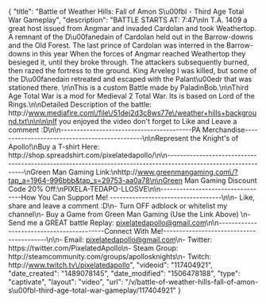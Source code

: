 {
    "title": "Battle of Weather Hills: Fall of Amon S\u00fbl - Third Age Total War Gameplay",
    "description": "BATTLE STARTS AT: 7:47\nIn T.A. 1409 a great host issued from Angmar and invaded Cardolan and took Weathertop. A remnant of the D\u00fanedain of Cardolan held out in the Barrow-downs and the Old Forest. The last prince of Cardolan was interred in the Barrow-downs in this year When the forces of Angmar reached Weathertop they besieged it, until they broke through. The attackers subsequently burned, then razed the fortress to the ground. King Arveleg I was killed, but some of the D\u00fanedain retreated and escaped with the Palant\u00edr that was stationed there. \n\nThis is a custom Battle made by PaladinBob.\n\nThird Age Total War is a mod for Medieval 2 Total War.  Its is based on Lord of the Rings.\n\nDetailed Description of the battle: http:\/\/www.mediafire.com\/file\/51dej2d3c8ws77e\/weather+hills+background.txt\n\n\n\nIf you enjoyed the video don't forget to Like and Leave a comment :D\n\n-----------------------------------------PA Merchandise----------------------------------------------\n\nRepresent the Knight's of Apollo!\nBuy a T-shirt Here: http:\/\/shop.spreadshirt.com\/pixelatedapollo\/\n\n---------------------------------------------------------------------------------------------------------------\nGreen Man Gaming Link:\nhttp:\/\/www.greenmangaming.com\/?tap_a=1964-996bbb&tap_s=29753-aa0a78\n\nGreen Man Gaming Discount Code 20% Off:\nPIXELA-TEDAPO-LLOSVE\n\n----------------------------------How You Can Support Me! -----------------------------------\n\n- Like, share and leave a comment :D\n- Turn OFF adblock or whitelist my channel\n- Buy a Game from Green Man Gaming (Use the Link Above) \n- Send me a GREAT battle Replay: pixelatedapollo@gmail.com\n\n------------------------------------------Connect With Me!-----------------------------------------\n\n- Email: pixelatedapollo@gmail.com\n- Twitter: https:\/\/twitter.com\/PixelatedApollo\n- Steam Group:  http:\/\/steamcommunity.com\/groups\/apollosknights\n- Twitch: http:\/\/www.twitch.tv\/pixelatedapollo",
    "videoid": "117404921",
    "date_created": "1489078145",
    "date_modified": "1506478188",
    "type": "captivate",
    "layout": "video",
    "url": "\/v\/battle-of-weather-hills-fall-of-amon-s\u00fbl-third-age-total-war-gameplay\/117404921"
}